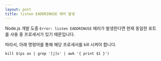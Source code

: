 ```yaml
---
layout: post
title: listen EADDRINUSE 에러 발생
---
```


Node.js 개발 도중 `Error: listen EADDRINUSE` 에러가 발생한다면 현재 동일한 포트를 사용 중 프로세서가 있기 때문입니다. 

따라서, 아래 명령어를 통해 해당 프로세서를 kill 시켜야 합니다. 

`kill $(ps ax | grep '[j]s' | awk '{ print $1 }')`